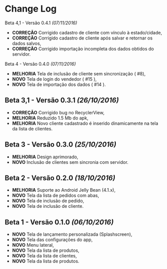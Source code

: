 Change Log
==========

Beta 4,1 - Versão 0.4.1 *(07/11/2016)*
* **CORREÇÃO** Corrigido cadastro de cliente com vínculo à estado/cidade,
* **CORREÇÃO** Corrigido cadastro de cliente após salvar e retornar os dados salvos,
* **CORREÇÃO** Corrigido importação incompleta dos dados obtidos do servidor.

Beta 4 - Versão 0.4.0 *(07/11/2016)*
* **MELHORIA** Tela de inclusão de cliente sem sincronização ( #8),
* **NOVO** Tela de login do vendedor ( #15 ),
* **NOVO** Tela de importação dos dados ( #14 ).

Beta 3,1 - Versão 0.3.1 *(26/10/2016)*
-------------------------------------------
* **CORREÇÃO** Corrigido bug no RecyclerView,
* **MELHORIA** Reduzido 1.5 Mb do apk,
* **MELHORIA** Novo cliente cadastrado é inserido dinamicamente na tela da lista de clientes.

Beta 3 - Versão 0.3.0 *(25/10/2016)*
-------------------------------------------
* **MELHORIA** Design aprimorado,
* **NOVO** Inclusão de clientes sem sincronia com servidor.

Beta 2 - Versão 0.2.0 *(18/10/2016)*
-------------------------------------------

* **MELHORIA** Suporte ao Android Jelly Bean (4.1.x),
* **NOVO** Tela da lista de pedidos com abas,
* **NOVO** Tela de inclusão de pedido,
* **NOVO** Tela de inclusão de cliente.

Beta 1 - Versão 0.1.0 *(06/10/2016)*
-------------------------------------------

* **NOVO** Tela de lançamento personalizada (Splashscreen),
* **NOVO** Tela das configurações do app,
* **NOVO** Menu lateral,
* **NOVO** Tela da lista de produtos,
* **NOVO** Tela da lista de clientes,
* **NOVO** Tela da lista de produtos.
